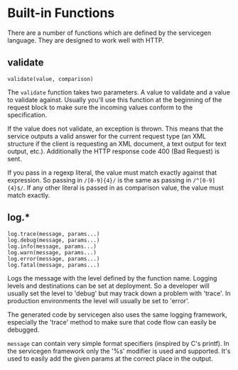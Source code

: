 # Built-in Functions

There are a number of functions which are defined by the servicegen language.
They are designed to work well with HTTP.

## validate

    validate(value, comparison)

The `validate` function takes two parameters. A value to validate and a value
to validate against. Usually you'll use this function at the beginning of the
request block to make sure the incoming values conform to the specification.

If the value does not validate, an exception is thrown. This means that the
service outputs a valid answer for the current request type (an XML structure
if the client is requesting an XML document, a text output for text output,
etc.). Additionally the HTTP response code 400 (Bad Request) is sent.

If you pass in a regexp literal, the value must match exactly against that
expression. So passing in `/[0-9]{4}/` is the same as passing in
`/^[0-9]{4}$/`. If any other literal is passed in as comparison value, the
value must match exactly.


## log.*

    log.trace(message, params...)
    log.debug(message, params...)
    log.info(message, params...)
    log.warn(message, params...)
    log.error(message, params...)
    log.fatal(message, params...)

Logs the message with the level defined by the function name. Logging levels
and destinations can be set at deployment. So a developer will usually set the
level to 'debug' but may track down a problem with 'trace'. In production
environments the level will usually be set to 'error'.

The generated code by servicegen also uses the same logging framework,
especially the 'trace' method to make sure that code flow can easily be
debugged.

`message` can contain very simple format specifiers (inspired by C's printf).
In the servicegen framework only the '%s' modifier is used and supported. It's
used to easily add the given params at the correct place in the output.
